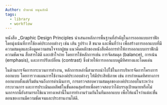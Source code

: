 ```yaml
---
Author: ปาพจน์ หนุนภักดี
tags:
  - library
  - workflow
---
```

หนังสือ _Graphic Design Principles นำเสนอหลักการพื้นฐานที่สำคัญในการออกแบบกราฟิก โดยมุ่งเน้นที่การใช้องค์ประกอบต่างๆ เช่น เส้น รูปร่าง สี ขนาด และพื้นที่ว่าง เพื่อสร้างการออกแบบที่มีความสมดุลและดึงดูดความสนใจจากผู้ชม แนวคิดหลักของหนังสือคือการทำให้การออกแบบกราฟิกมีความชัดเจน สื่อสารได้ดี และเข้าใจง่าย โดยการใช้หลักการเช่น การจัดสมดุล (balance), การเน้น (emphasis), และการปรับเปลี่ยน (contrast) ซึ่งช่วยให้การออกแบบดูมีทิศทางและโดดเด่น

ในด้านการจัดการกระบวนการทำงาน, หลักการเหล่านี้สามารถนำไปใช้ในการบริหารจัดการโครงการออกแบบ โดยการวางแผนการใช้งานองค์ประกอบต่างๆ ให้มีประสิทธิภาพ เช่น การกำหนดทิศทางการออกแบบตั้งแต่เริ่มต้นจนถึงการดำเนินการ, การตรวจสอบความสมดุลขององค์ประกอบในระหว่างกระบวนการ และการประเมินผลลัพธ์ในขั้นตอนสุดท้ายเพื่อตรวจสอบว่าได้บรรลุเป้าหมายหรือไม่ นอกจากนี้ยังสามารถใช้แนวทางเหล่านี้ในการทำงานร่วมกันในทีมออกแบบ เพื่อให้แน่ใจว่าแต่ละขั้นตอนของงานมีความชัดเจนและประสานงานได้ดี.